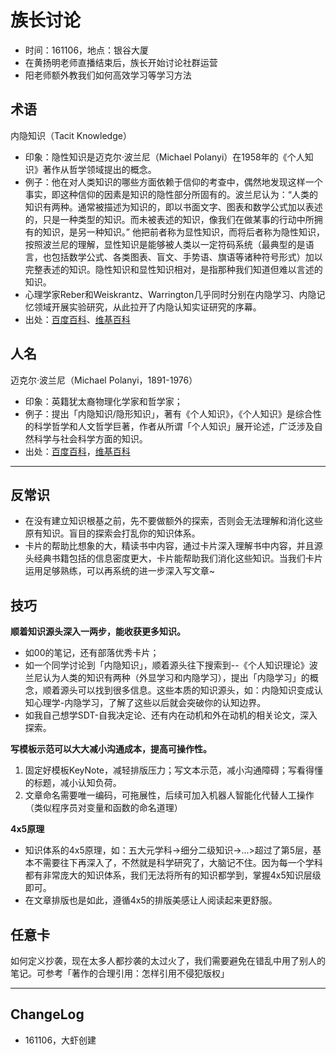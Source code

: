 # 族长讨论

- 时间：161106，地点：银谷大厦
- 在黄扬明老师直播结束后，族长开始讨论社群运营
- 阳老师额外教我们如何高效学习等学习方法

## 术语

内隐知识（Tacit Knowledge）

- 印象：隐性知识是迈克尔·波兰尼（Michael Polanyi）在1958年的《个人知识》著作从哲学领域提出的概念。
- 例子：他在对人类知识的哪些方面依赖于信仰的考查中，偶然地发现这样一个事实，即这种信仰的因素是知识的隐性部分所固有的。波兰尼认为：“人类的知识有两种。通常被描述为知识的，即以书面文字、图表和数学公式加以表述的，只是一种类型的知识。而未被表述的知识，像我们在做某事的行动中所拥有的知识，是另一种知识。” 他把前者称为显性知识，而将后者称为隐性知识，按照波兰尼的理解，显性知识是能够被人类以一定符码系统（最典型的是语言，也包括数学公式、各类图表、盲文、手势语、旗语等诸种符号形式）加以完整表述的知识。隐性知识和显性知识相对，是指那种我们知道但难以言述的知识。
- 心理学家Reber和Weiskrantz、Warrington几乎同时分别在内隐学习、内隐记忆领域开展实验研究，从此拉开了内隐认知实证研究的序幕。
- 出处：[百度百科](http://baike.baidu.com/link?url=R9mwAlnYnfsv5GnZQD3LLK8xHHvtCWVoqYzXaVdKrUTSi9EGQXOB0kzzCu2wDAQ0gKtWPhRkaQVaZFaHWhCSf2rokhg2ucQsBwYe105D1I6HC1Fz93HMTiw7IxUulWdg)、[维基百科](https://en.wikipedia.org/wiki/Tacit_knowledge)




## 人名

迈克尔·波兰尼（Michael Polanyi，1891-1976）

- 印象：英籍犹太裔物理化学家和哲学家；
- 例子：提出「内隐知识/隐形知识」，著有《个人知识》，《个人知识》是综合性的科学哲学和人文哲学巨著，作者从所谓「个人知识」展开论述，广泛涉及自然科学与社会科学方面的知识。
- 出处：[百度百科](http://baike.baidu.com/view/1877379.htm)，[维基百科](https://en.wikipedia.org/wiki/Michael_Polanyi)



---

## 反常识

- 在没有建立知识根基之前，先不要做额外的探索，否则会无法理解和消化这些原有知识。盲目的探索会打乱你的知识体系。
- 卡片的帮助比想象的大，精读书中内容，通过卡片深入理解书中内容，并且源头经典书籍包括的信息密度更大，卡片能帮助我们消化这些知识。当我们卡片运用足够熟练，可以再系统的进一步深入写文章~




## 技巧

**顺着知识源头深入一两步，能收获更多知识。**

- 如00的笔记，还有部落优秀卡片；
- 如一个同学讨论到「内隐知识」，顺着源头往下搜索到--《个人知识理论》波兰尼认为人类的知识有两种（外显学习和内隐学习），提出「内隐学习」的概念，顺着源头可以找到很多信息。这些本质的知识源头，如：内隐知识变成认知心理学-内隐学习，了解了这些以后就会突破你的认知边界。
- 如我自己想学SDT-自我决定论、还有内在动机和外在动机的相关论文，深入探索。


**写模板示范可以大大减小沟通成本，提高可操作性。**

1. 固定好模板KeyNote，减轻排版压力；写文本示范，减小沟通障碍；写看得懂的标题，减小认知负荷。
2. 文章命名需要唯一编码，可拖展性，后续可加入机器人智能化代替人工操作（类似程序员对变量和函数的命名道理）


**4x5原理**

- 知识体系的4x5原理，如：五大元学科->细分二级知识->...>超过了第5层，基本不需要往下再深入了，不然就是科学研究了，大脑记不住。因为每一个学科都有非常庞大的知识体系，我们无法将所有的知识都学到，掌握4x5知识层级即可。
- 在文章排版也是如此，遵循4x5的排版美感让人阅读起来更舒服。

## 任意卡


如何定义抄袭，现在太多人都抄袭的太过火了，我们需要避免在错乱中用了别人的笔记。可参考「著作的合理引用：怎样引用不侵犯版权」

---

## ChangeLog

- 161106，大虾创建

